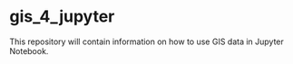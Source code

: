 # gis_4_jupyter
This repository will contain information on how to use GIS data in Jupyter Notebook.
